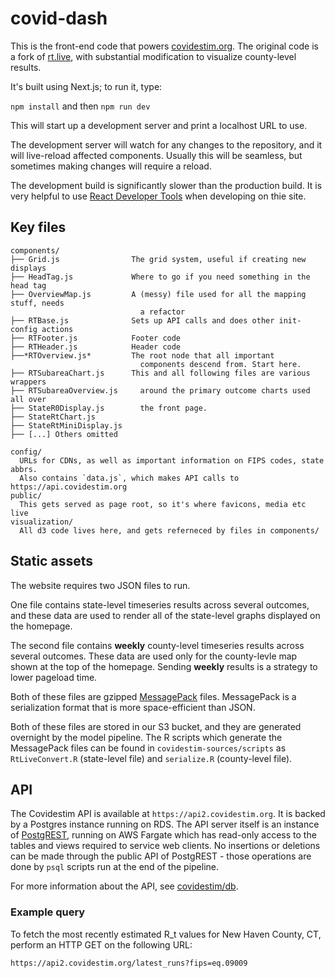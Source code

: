 # covid-dash

This is the front-end code that powers [covidestim.org](https://covidestim.org). The original code is a fork of [rt.live](https://rt.live), with substantial modification to visualize county-level results.

It's built using Next.js; to run it, type:

`npm install` and then `npm run dev`

This will start up a development server and print a localhost URL to use.

The development server will watch for any changes to the repository, and it will
live-reload affected components. Usually this will be seamless, but sometimes making
changes will require a reload.

The development build is significantly slower than the production build. It is very
helpful to use [React Developer Tools][rdt] when developing on thie site.

## Key files

```
components/
├── Grid.js                The grid system, useful if creating new displays
├── HeadTag.js             Where to go if you need something in the head tag
├── OverviewMap.js         A (messy) file used for all the mapping stuff, needs
                             a refactor
├── RTBase.js              Sets up API calls and does other init-config actions
├── RTFooter.js            Footer code
├── RTHeader.js            Header code
├──*RTOverview.js*         The root node that all important
                             components descend from. Start here.
├── RTSubareaChart.js      This and all following files are various wrappers
├── RTSubareaOverview.js     around the primary outcome charts used all over
├── StateR0Display.js        the front page.
├── StateRtChart.js
├── StateRtMiniDisplay.js
├── [...] Others omitted
```

```
config/
  URLs for CDNs, as well as important information on FIPS codes, state abbrs.
  Also contains `data.js`, which makes API calls to https://api.covidestim.org
public/
  This gets served as page root, so it's where favicons, media etc live
visualization/
  All d3 code lives here, and gets referneced by files in components/
```

## Static assets

The website requires two JSON files to run.

One file contains state-level timeseries results across several outcomes,
and these data are used to render all of the state-level graphs displayed on
the homepage.

The second file contains **weekly** county-level timeseries results across
several outcomes. These data are used only for the county-levle map shown at the
top of the homepage. Sending **weekly** results is a strategy to lower pageload
time.

Both of these files are gzipped [MessagePack][msgpack] files. MessagePack is a
serialization format that is more space-efficient than JSON.

Both of these files are stored in our S3 bucket, and they are generated overnight
by the model pipeline. The R scripts which generate the MessagePack files can be
found in `covidestim-sources/scripts` as `RtLiveConvert.R` (state-level file) and
`serialize.R` (county-level file).

## API

The Covidestim API is available at `https://api2.covidestim.org`. It is backed by a
Postgres instance running on RDS. The API server itself is an instance of [PostgREST][postgrest],
running on AWS Fargate which has read-only access to the tables and views required
to service web clients. No insertions or deletions can be made through the
public API of PostgREST - those operations are done by `psql` scripts run at
the end of the pipeline.

For more information about the API, see [covidestim/db](https://github.com/covidestim/db).

### Example query

To fetch the most recently estimated R_t values for New Haven County, CT,
perform an HTTP GET on the following URL:

```
https://api2.covidestim.org/latest_runs?fips=eq.09009
```

[msgpack]: https://msgpack.org/index.html
[postgrest]: https://postgrest.org/
[rdt]: https://chrome.google.com/webstore/detail/react-developer-tools/fmkadmapgofadopljbjfkapdkoienihi?hl=en
